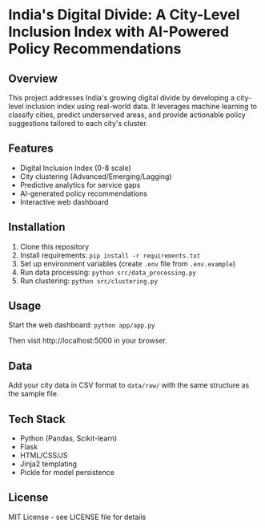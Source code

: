 # India's Digital Divide: A City-Level Inclusion Index with AI-Powered Policy Recommendations

## Overview
This project addresses India's growing digital divide by developing a city-level inclusion index using real-world data. It leverages machine learning to classify cities, predict underserved areas, and provide actionable policy suggestions tailored to each city's cluster.

## Features
- Digital Inclusion Index (0-8 scale)
- City clustering (Advanced/Emerging/Lagging)
- Predictive analytics for service gaps
- AI-generated policy recommendations
- Interactive web dashboard

## Installation
1. Clone this repository
2. Install requirements: `pip install -r requirements.txt`
3. Set up environment variables (create `.env` file from `.env.example`)
4. Run data processing: `python src/data_processing.py`
5. Run clustering: `python src/clustering.py`

## Usage
Start the web dashboard:
`python app/app.py`

Then visit http://localhost:5000 in your browser.

## Data
Add your city data in CSV format to `data/raw/` with the same structure as the sample file.

## Tech Stack
- Python (Pandas, Scikit-learn)
- Flask
- HTML/CSS/JS
- Jinja2 templating
- Pickle for model persistence

## License
MIT License - see LICENSE file for details